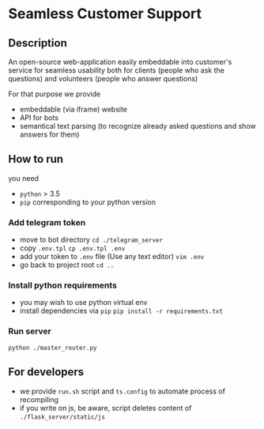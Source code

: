 # Seamless Customer Support

## Description
An open-source web-application easily embeddable into customer's service for seamless usability both for clients (people who ask the questions) and volunteers (people who answer questions)

For that purpose we provide 
- embeddable (via iframe) website
- API for bots
- semantical text parsing (to recognize already asked questions and show answers for them)

## How to run
you need 
- `python` > 3.5
- `pip` corresponding to your python version

### Add telegram token
- move to bot directory 
`cd ./telegram_server`
- copy `.env.tpl` 
`cp .env.tpl .env`
- add your token to `.env` file (Use any text editor)
`vim .env`
- go back to project root
`cd ..`

### Install python requirements
- you may wish to use python virtual env
- install dependencies via `pip`
`pip install -r requirements.txt`

### Run server
`python ./master_router.py`

## For developers
- we provide `run.sh` script and `ts.config` to automate process of recompiling 
- if you write on js, be aware, script deletes content of `./flask_server/static/js`
